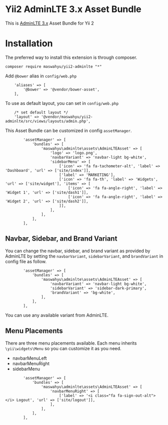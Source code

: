 Yii2 AdminLTE 3.x Asset Bundle
==============================

This is [AdminLTE 3.x](https://adminlte.io/themes/dev/AdminLTE/index3.html) Asset Bundle for Yii 2

# Installation

The preferred way to install this extension is through composer.

```
composer require maswahyu/yii2-adminlte "*"
```

Add `@bower` alias in `config/web.php`

```
    'aliases' => [
        '@bower' => '@vendor/bower-asset',
    ],
```

To use as default layout, you can set in `config/web.php`

```
    /* set default layout */
    'layout' => '@vendor/maswahyu/yii2-adminlte/src/views/layouts/admin.php',
```

This Asset Bundle can be customized in config `assetManager`.

```
        'assetManager' => [
            'bundles' => [
                'maswahyu\adminlte\assets\AdminLTEAsset' => [
                    'logo' => 'logo.png',
                    'navbarVariant' => 'navbar-light bg-white',
                    'sidebarMenu' => [
                        ['icon' => 'fa fa-tachometer-alt', 'label' => 'Dashboard', 'url' => ['site/index']],
                        ['label' => 'MARKETING'],
                        ['icon' => 'fa fa-th', 'label' => 'Widgets', 'url' => ['site/widget'], 'items' => [
                            ['icon' => 'fa fa-angle-right', 'label' => 'Widget 1', 'url' => ['site/dash1']],
                            ['icon' => 'fa fa-angle-right', 'label' => 'Widget 2', 'url' => ['site/dash2']],
                        ]],
                    ],
                ],
            ],
        ],
```

## Navbar, Sidebar, and Brand Variant

You can change the navbar, sidebar, and brand variant as provided by AdminLTE by setting the `navbarVariant`, `sidebarVariant`, and `brandVariant` in config file as follow.

```
        'assetManager' => [
            'bundles' => [
                'maswahyu\adminlte\assets\AdminLTEAsset' => [
                    'navbarVariant' => 'navbar-light bg-white',
                    'sidebarVariant' => 'sidebar-dark-primary',
                    'brandVariant' => 'bg-white',
                ],
            ],
        ],
```

You can use any available variant from AdminLTE.

## Menu Placements

There are three menu placements available. Each menu inherits `\yii\widgets\Menu` so you can customize it as you need.

- navbarMenuLeft
- navbarMenuRight
- sidebarMenu

```
        'assetManager' => [
            'bundles' => [
                'maswahyu\adminlte\assets\AdminLTEAsset' => [
                    'navbarMenuRight' => [
                        ['label' => '<i class="fa fa-sign-out-alt"></i> Logout', 'url' => ['site/logout']],
                    ],
                ],
            ],
        ],
```
